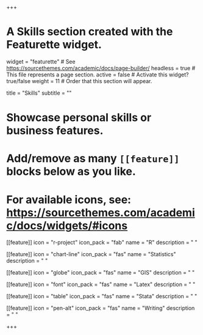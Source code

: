+++
# A Skills section created with the Featurette widget.
widget = "featurette"  # See https://sourcethemes.com/academic/docs/page-builder/
headless = true  # This file represents a page section.
active = false  # Activate this widget? true/false
weight = 11 # Order that this section will appear.

title = "Skills"
subtitle = ""

# Showcase personal skills or business features.
# 
# Add/remove as many `[[feature]]` blocks below as you like.
# 
# For available icons, see: https://sourcethemes.com/academic/docs/widgets/#icons

[[feature]]
  icon = "r-project"
  icon_pack = "fab"
  name = "R"
  description = " "
  
[[feature]]
  icon = "chart-line"
  icon_pack = "fas"
  name = "Statistics"
  description = " "  
  
[[feature]]
  icon = "globe"
  icon_pack = "fas"
  name = "GIS"
  description = " "
  
 [[feature]]
  icon = "font"
  icon_pack = "fas"
  name = "Latex"
  description = " "
  
 [[feature]]
  icon = "table"
  icon_pack = "fas"
  name = "Stata"
  description = " "

 [[feature]]
  icon = "pen-alt"
  icon_pack = "fas"
  name = "Writing"
  description = " "
  
+++
